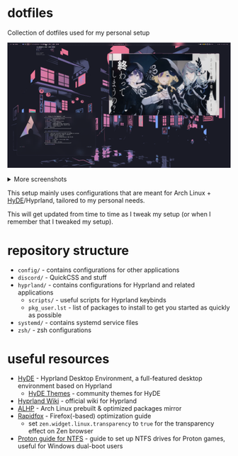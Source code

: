 # dotfiles

Collection of dotfiles used for my personal setup

![img](./.github/images/desktop_3.png)

<details>
  <summary>More screenshots</summary>
  <img src="./.github/images/desktop_1.png" alt="img" />
  <img src="./.github/images/desktop_2.png" alt="img" />
</details>

This setup mainly uses configurations that are meant for Arch Linux + [HyDE](https://github.com/HyDE-Project/HyDE)/Hyprland, tailored to my personal needs.

This will get updated from time to time as I tweak my setup (or when I remember that I tweaked my setup).

# repository structure

- `config/` - contains configurations for other applications
- `discord/` - QuickCSS and stuff
- `hyprland/` - contains configurations for Hyprland and related applications
  - `scripts/` - useful scripts for Hyprland keybinds
  - `pkg_user.lst` - list of packages to install to get you started as quickly as possible
- `systemd/` - contains systemd service files
- `zsh/` - zsh configurations

# useful resources

- [HyDE](https://github.com/HyDE-Project/HyDE) - Hyprland Desktop Environment, a full-featured desktop environment based on Hyprland
  - [HyDE Themes](https://github.com/HyDE-Project/hyde-themes) - community themes for HyDE
- [Hyprland Wiki](https://wiki.hyprland.org/) - official wiki for Hyprland
- [ALHP](https://somegit.dev/ALHP/ALHP.GO) - Arch Linux prebuilt & optimized packages mirror
- [Rapidfox](https://github.com/Eratas/rapidfox/wiki) - Firefox(-based) optimization guide
  - set `zen.widget.linux.transparency` to `true` for the transparency effect on Zen browser
- [Proton guide for NTFS](https://github.com/ValveSoftware/Proton/wiki/Using-a-NTFS-disk-with-Linux-and-Windows) - guide to set up NTFS drives for Proton games, useful for Windows dual-boot users
